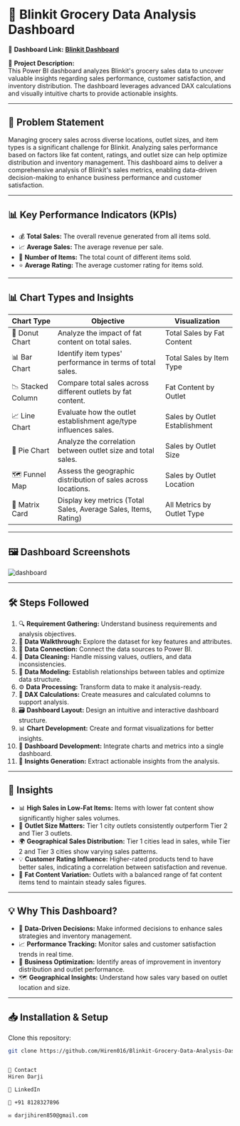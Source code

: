 # 🌟 Blinkit Grocery Data Analysis Dashboard

🚀 **Dashboard Link:** [**Blinkit Dashboard**](https://app.powerbi.com/view?r=eyJrIjoiYTk4YzVjYzktMDI1MC00Njg0LTg5ODMtNTVkYzMxNmY3YzM1IiwidCI6ImQxZjE0MzQ4LWYxYjUtNGEwOS1hYzk5LTdlYmYyMTNjYmM4MSIsImMiOjEwfQ%3D%3D)  

📌 **Project Description:**  
This Power BI dashboard analyzes Blinkit's grocery sales data to uncover valuable insights regarding sales performance, customer satisfaction, and inventory distribution. The dashboard leverages advanced DAX calculations and visually intuitive charts to provide actionable insights.

---

## 📝 Problem Statement
Managing grocery sales across diverse locations, outlet sizes, and item types is a significant challenge for Blinkit. Analyzing sales performance based on factors like fat content, ratings, and outlet size can help optimize distribution and inventory management. This dashboard aims to deliver a comprehensive analysis of Blinkit's sales metrics, enabling data-driven decision-making to enhance business performance and customer satisfaction.

---

## 📊 Key Performance Indicators (KPIs)

- 💰 **Total Sales:** The overall revenue generated from all items sold.  
- 📈 **Average Sales:** The average revenue per sale.  
- 🛒 **Number of Items:** The total count of different items sold.  
- ⭐ **Average Rating:** The average customer rating for items sold.  

---

## 📊 Chart Types and Insights

| Chart Type        | Objective                                                      | Visualization                     |
|------------------|----------------------------------------------------------------|-----------------------------------|
| 🥧 Donut Chart    | Analyze the impact of fat content on total sales.               | Total Sales by Fat Content         |
| 📊 Bar Chart      | Identify item types' performance in terms of total sales.        | Total Sales by Item Type           |
| 📉 Stacked Column | Compare total sales across different outlets by fat content.     | Fat Content by Outlet              |
| 📈 Line Chart     | Evaluate how the outlet establishment age/type influences sales. | Sales by Outlet Establishment      |
| 🍕 Pie Chart      | Analyze the correlation between outlet size and total sales.     | Sales by Outlet Size               |
| 🗺️ Funnel Map     | Assess the geographic distribution of sales across locations.    | Sales by Outlet Location           |
| 📑 Matrix Card    | Display key metrics (Total Sales, Average Sales, Items, Rating)   | All Metrics by Outlet Type         |

---

## 🖼️ Dashboard Screenshots

![dashboard](https://github.com/user-attachments/assets/44f5bd8b-28e5-4f20-91cd-e8377a32c6f1)



---

## 🛠️ Steps Followed

1. 🔍 **Requirement Gathering:** Understand business requirements and analysis objectives.  
2. 📂 **Data Walkthrough:** Explore the dataset for key features and attributes.  
3. 🔗 **Data Connection:** Connect the data sources to Power BI.  
4. 🧼 **Data Cleaning:** Handle missing values, outliers, and data inconsistencies.  
5. 🔧 **Data Modeling:** Establish relationships between tables and optimize data structure.  
6. ⚙️ **Data Processing:** Transform data to make it analysis-ready.  
7. 📝 **DAX Calculations:** Create measures and calculated columns to support analysis.  
8. 🗃️ **Dashboard Layout:** Design an intuitive and interactive dashboard structure.  
9. 📊 **Chart Development:** Create and format visualizations for better insights.  
10. 🚀 **Dashboard Development:** Integrate charts and metrics into a single dashboard.  
11. 🔑 **Insights Generation:** Extract actionable insights from the analysis.  

---

## 📌 Insights

- 📊 **High Sales in Low-Fat Items:** Items with lower fat content show significantly higher sales volumes.  
- 🏢 **Outlet Size Matters:** Tier 1 city outlets consistently outperform Tier 2 and Tier 3 outlets.  
- 🌍 **Geographical Sales Distribution:** Tier 1 cities lead in sales, while Tier 2 and Tier 3 cities show varying sales patterns.  
- 💡 **Customer Rating Influence:** Higher-rated products tend to have better sales, indicating a correlation between satisfaction and revenue.  
- 🧠 **Fat Content Variation:** Outlets with a balanced range of fat content items tend to maintain steady sales figures.  

---

## 💡 Why This Dashboard?

- 🚀 **Data-Driven Decisions:** Make informed decisions to enhance sales strategies and inventory management.  
- 📈 **Performance Tracking:** Monitor sales and customer satisfaction trends in real time.  
- 💼 **Business Optimization:** Identify areas of improvement in inventory distribution and outlet performance.  
- 🗺️ **Geographical Insights:** Understand how sales vary based on outlet location and size.  

---

## 📥 Installation & Setup

Clone this repository:

```bash
git clone https://github.com/Hiren016/Blinkit-Grocery-Data-Analysis-Dashboard.git


📧 Contact
Hiren Darji

🔗 LinkedIn

📱 +91 8128327896

✉️ darjihiren850@gmail.com
